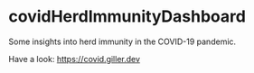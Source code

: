 # covidHerdImmunityDashboard
Some insights into herd immunity in the COVID-19 pandemic.

Have a look: https://covid.giller.dev
